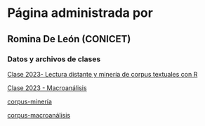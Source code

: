 # Página administrada por
## Romina De León (CONICET)
### Datos y archivos de clases

[Clase 2023- Lectura distante y minería de corpus textuales con R](clase-2023.html)

[Clase 2023 - Macroanálisis](https://github.com/rominicky/diplocssoc/raw/main/macroanalisis_stylo.html)

[corpus-minería](https://github.com/rominicky/diplocssoc/raw/main/corpus_ej2.zip)

[corpus-macroanálisis](https://github.com/rominicky/diplocssoc/raw/main/corpus.zip)

